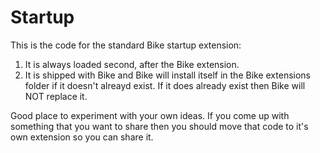 # Startup

This is the code for the standard Bike startup extension:

1. It is always loaded second, after the Bike extension.
2. It is shipped with Bike and Bike will install itself in the Bike extensions
   folder if it doesn't alreayd exist. If it does already exist then Bike will
   NOT replace it.

Good place to experiment with your own ideas. If you come up with something that
you want to share then you should move that code to it's own extension so you
can share it.
